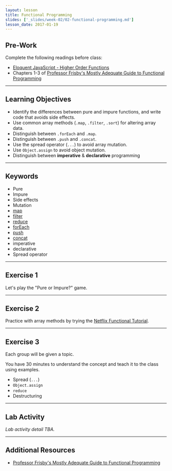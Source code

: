 ```yaml
---
layout: lesson
title: Functional Programming
slides: ['_slides/week-02/02-functional-programming.md']
lesson_date: 2017-01-19
---
```


## Pre-Work

Complete the following readings before class:

- [Eloquent JavaScript - Higher Order Functions](http://eloquentjavascript.net/05_higher_order.html)
- Chapters 1-3 of [Professor Frisby's Mostly Adequate Guide to Functional Programming](https://github.com/MostlyAdequate/mostly-adequate-guide/blob/master/ch1.md)

---

## Learning Objectives

- Identify the differences between pure and impure functions, and write code that avoids side effects.
- Use common array methods (`.map`, `.filter`, `.sort`) for altering array data.
- Distinguish between `.forEach` and `.map`.
- Distinguish between `.push` and `.concat`.
- Use the spread operator (`...`) to avoid array mutation.
- Use `Object.assign` to avoid object mutation.
- Distinguish between **imperative** & **declarative** programming

---

## Keywords

- Pure
- Impure
- Side effects
- Mutation
- [map](https://developer.mozilla.org/en-US/docs/Web/JavaScript/Reference/Global_Objects/Array/map)
- [filter](https://developer.mozilla.org/en-US/docs/Web/JavaScript/Reference/Global_Objects/Array/filter)
- [reduce](https://developer.mozilla.org/en-US/docs/Web/JavaScript/Reference/Global_Objects/Array/Reduce)
- [forEach](https://developer.mozilla.org/en-US/docs/Web/JavaScript/Reference/Global_Objects/Array/forEach)
- [push](https://developer.mozilla.org/en-US/docs/Web/JavaScript/Reference/Global_Objects/Array/push)
- [concat](https://developer.mozilla.org/en-US/docs/Web/JavaScript/Reference/Global_Objects/Array/concat)
- imperative
- declarative
- Spread operator

---

## Exercise 1

Let's play the "Pure or Impure?" game.

---

## Exercise 2

Practice with array methods by trying the [Netflix Functional Tutorial](http://reactivex.io/learnrx/).

---

## Exercise 3

Each group will be given a topic.

You have 30 minutes to understand the concept and teach it to the class using examples.

- Spread (`...`)
- `Object.assign`
- `reduce`
- Destructuring

---

## Lab Activity

*Lab activity detail TBA.*

---

## Additional Resources

- [Professor Frisby's Mostly Adequate Guide to Functional Programming](https://github.com/MostlyAdequate/mostly-adequate-guide)
